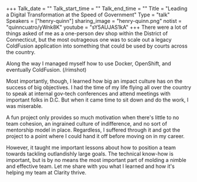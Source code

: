 +++
Talk_date = ""
Talk_start_time = ""
Talk_end_time = ""
Title = "Leading a Digital Transformation at the Speed of Government"
Type = "talk"
Speakers = ["henry-quinn"]
sharing_image = "henry-quinn.png"
notist = "quinncuatro/yWnk8K"
youtube = "sY5AUJAS1kA"
+++
There were a lot of things asked of me as a one-person dev shop within the District of Connecticut, but the most outrageous one was to scale out a legacy ColdFusion application into something that could be used by courts across the country.

Along the way I managed myself how to use Docker, OpenShift, and eventually ColdFusion. (/rimshot)

Most importantly, though, I learned how big an impact culture has on the success of big objectives. I had the time of my life flying all over the country to speak at internal gov-tech conferences and attend meetings with important folks in D.C. But when it came time to sit down and do the work, I was miserable.

A fun project only provides so much motivation when there's little to no team cohesion, an ingrained culture of indifference, and no sort of mentorship model in place. Regardless, I suffered through it and got the project to a point where I could hand it off before moving on in my career.

However, it taught me important lessons about how to position a team towards tackling outlandishly large goals. The technical know-how is important, but is by no means the most important part of molding a nimble and effective team. Let me share with you what I learned and how it's helping my team at Clarity thrive.

